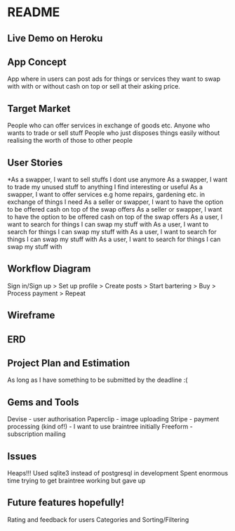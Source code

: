 # README

## Live Demo on Heroku

## App Concept
App where in users can post ads for things or services they want to swap with with or without cash on top or sell at their asking price.

## Target Market
People who can offer services in exchange of goods etc.
Anyone who wants to trade or sell stuff
People who just disposes things easily without realising the worth of those to other people

## User Stories
*As a swapper, I want to sell stuffs I dont use anymore
As a swapper, I want to trade my unused stuff to anything I find interesting or useful
As a swapper, I want to offer services e.g home repairs, gardening etc. in exchange of things I need
As a seller or swapper, I want to have the option to be offered cash on top of the swap offers
As a seller or swapper, I want to have the option to be offered cash on top of the swap offers
As a user, I want to search for things I can swap my stuff with
As a user, I want to search for things I can swap my stuff with
As a user, I want to search for things I can swap my stuff with
As a user, I want to search for things I can swap my stuff with

## Workflow Diagram
Sign in/Sign up > Set up profile > Create posts > Start bartering > Buy > Process payment > Repeat

## Wireframe


## ERD

## Project Plan and Estimation
As long as I have something to be submitted by the deadline :(

## Gems and Tools
Devise - user authorisation
Paperclip - image uploading
Stripe - payment processing (kind of!) - I want to use braintree initially
Freeform - subscription mailing

## Issues
Heaps!!!
Used sqlite3 instead of postgresql in development
Spent enormous time trying to get braintree working but gave up

## Future features hopefully!
Rating and feedback for users
Categories and Sorting/Filtering 




